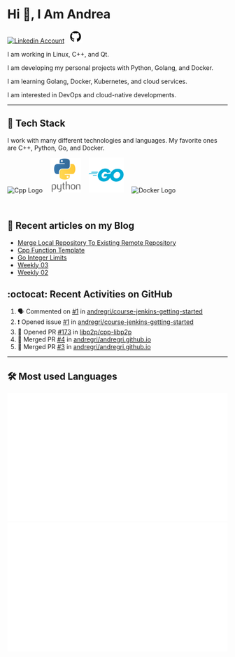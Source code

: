 # Hi 👋, I Am Andrea


<!-- Actual text -->

<a href="https://www.linkedin.com/in/andrea-grillo-3b439b1a9/"><img src="https://cdn.worldvectorlogo.com/logos/linkedin-icon-2.svg" title="Linkedin" alt="Linkedin Account" width="30"/></a>
&ensp;<a href="https://github.com/andregri"><img src="img/logos/github.png" title="GitHub" alt="GitHub" width="30"/></a>
<br>

I am working in Linux, C++, and Qt.

I am developing my personal projects with Python, Golang, and Docker.

I am learning Golang, Docker, Kubernetes, and cloud services.

I am interested in DevOps and cloud-native developments.

___

## 🥞 Tech Stack
 
I work with many different technologies and languages. 
My favorite ones are C++, Python, Go, and Docker.
 
<img src="https://cdn.worldvectorlogo.com/logos/c.svg" title="Cpp" alt="Cpp Logo" width="70"/>&emsp;
<img src="img/logos/python_vertical_logo_icon_168039.svg" title="Python" alt="Python Logo" width="70"/>&emsp;
<img src="img/logos/golang_logo_icon_171073.svg" title="Golang" alt="Golang Logo" width="80"/>&emsp;
<img src="https://cdn.worldvectorlogo.com/logos/docker.svg" title="Docker" alt="Docker Logo" width="80"/>&emsp;

<br> 
 
 
## 📰 Recent articles on my Blog

 <!-- BLOG-POST-LIST:START -->
- [Merge Local Repository To Existing Remote Repository](https://andregri.github.io/Merge-local-repository-to-existing-remote-repository/)
- [Cpp Function Template](https://andregri.github.io/cpp-function-template/)
- [Go Integer Limits](https://andregri.github.io/go-integer-limits/)
- [Weekly 03](https://andregri.github.io/weekly-03/)
- [Weekly 02](https://andregri.github.io/weekly-02/)
<!-- BLOG-POST-LIST:END -->
 
 
## :octocat: Recent Activities on GitHub

<!--START_SECTION:activity-->
1. 🗣 Commented on [#1](https://github.com/andregri/course-jenkins-getting-started/issues/1) in [andregri/course-jenkins-getting-started](https://github.com/andregri/course-jenkins-getting-started)
2. ❗️ Opened issue [#1](https://github.com/andregri/course-jenkins-getting-started/issues/1) in [andregri/course-jenkins-getting-started](https://github.com/andregri/course-jenkins-getting-started)
3. 💪 Opened PR [#173](https://github.com/libp2p/cpp-libp2p/pull/173) in [libp2p/cpp-libp2p](https://github.com/libp2p/cpp-libp2p)
4. 🎉 Merged PR [#4](https://github.com/andregri/andregri.github.io/pull/4) in [andregri/andregri.github.io](https://github.com/andregri/andregri.github.io)
5. 🎉 Merged PR [#3](https://github.com/andregri/andregri.github.io/pull/3) in [andregri/andregri.github.io](https://github.com/andregri/andregri.github.io)
<!--END_SECTION:activity-->
 
---

## 🛠️ Most used Languages 

![](https://github.com/andregri/andregri/blob/master/generated/overview.svg)
![](https://github.com/andregri/andregri/blob/master/generated/languages.svg)
